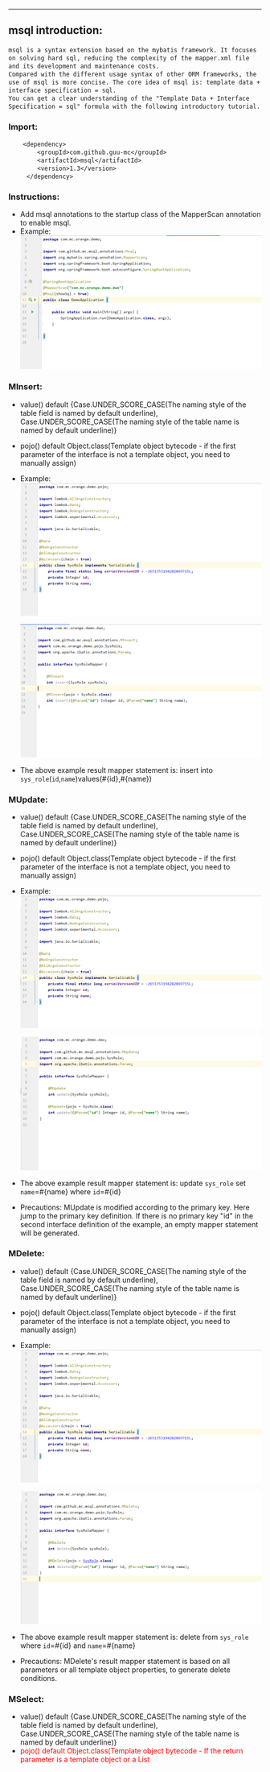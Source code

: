 ***

## **msql introduction:**

    msql is a syntax extension based on the mybatis framework. It focuses on solving hard sql, reducing the complexity of the mapper.xml file and its development and maintenance costs.
    Compared with the different usage syntax of other ORM frameworks, the use of msql is more concise. The core idea of msql is: template data + interface specification = sql.
    You can get a clear understanding of the "Template Data + Interface Specification = sql" formula with the following introductory tutorial.

### **Import:**
        <dependency>
            <groupId>com.github.guu-mc</groupId>
            <artifactId>msql</artifactId>
            <version>1.3</version>
         </dependency>


### **Instructions:**

  * Add msql annotations to the startup class of the MapperScan annotation to enable msql.
  * Example:
    ![image](./images/20190808014446.png)


### MInsert:
  * value() default {Case.UNDER_SCORE_CASE(The naming style of the table field is named by default underline), Case.UNDER_SCORE_CASE(The naming style of the table name is named by default underline)}
  * pojo() default Object.class(Template object bytecode - if the first parameter of the interface is not a template object, you need to manually assign)
  * Example:
    ![image](./images/20190808023855.png)

    ![image](./images/20190808024026.png)
  * The above example result mapper statement is: insert into `sys_role`(`id`,`name`)values(#{id},#{name})


### MUpdate:
  * value() default {Case.UNDER_SCORE_CASE(The naming style of the table field is named by default underline), Case.UNDER_SCORE_CASE(The naming style of the table name is named by default underline)}
  * pojo() default Object.class(Template object bytecode - if the first parameter of the interface is not a template object, you need to manually assign)
  * Example:
    ![image](./images/20190808023855.png)

    ![image](./images/20190808105417.png)
  * The above example result mapper statement is: update `sys_role` set `name`=#{name} where `id`=#{id}
  * Precautions: MUpdate is modified according to the primary key. Here jump to the primary key definition. If there is no primary key "id" in the second interface definition of the example, an empty mapper statement will be generated.


### MDelete:

  * value() default {Case.UNDER_SCORE_CASE(The naming style of the table field is named by default underline), Case.UNDER_SCORE_CASE(The naming style of the table name is named by default underline)}
  * pojo() default Object.class(Template object bytecode - if the first parameter of the interface is not a template object, you need to manually assign)
  * Example:
    ![image](./images/20190808023855.png)

    ![image](./images/20190808111258.png)
  * The above example result mapper statement is: delete from `sys_role` where `id`=#{id} and `name`=#{name}
  * Precautions: MDelete's result mapper statement is based on all parameters or all template object properties, to generate delete conditions.


### MSelect:

  * value() default {Case.UNDER_SCORE_CASE(The naming style of the table field is named by default underline), Case.UNDER_SCORE_CASE(The naming style of the table name is named by default underline)}
  * <label style="color:red">pojo() default Object.class(Template object bytecode - If the return parameter is a template object or a List<template object>, the parsing return parameter is a template object, otherwise the first parameter of the interface is not a template object, then manual assignment is required.)</label>


# Subsequent supplement..
